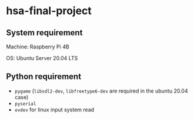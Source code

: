# hsa-final-project

## System requirement

Machine: Raspberry Pi 4B

OS: Ubuntu Server 20.04 LTS

## Python requirement

- `pygame` (`libsdl2-dev`, `libfreetype6-dev` are required in the ubuntu 20.04 case)
- `pyserial` 
- `evdev` for linux input system read


